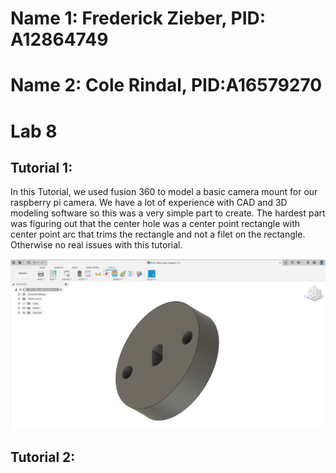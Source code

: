 # Name 1: Frederick Zieber, PID: A12864749
# Name 2: Cole Rindal, PID:A16579270

# Lab 8

## Tutorial 1: 


In this Tutorial, we used fusion 360 to model a basic camera mount for our raspberry pi camera. We have a lot of experience with CAD and 3D modeling software so this was a very simple part to create. The hardest part was figuring out that the center hole was a center point rectangle with center point arc that trims the rectangle and not a filet on the rectangle. Otherwise no real issues with this tutorial.

![Tutorial 1](Images/camera_mount.PNG)


## Tutorial 2: 



